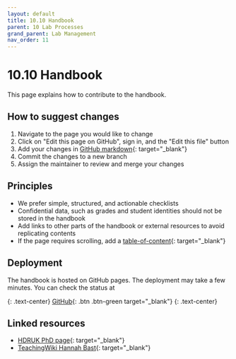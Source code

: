 ```yaml
---
layout: default
title: 10.10 Handbook
parent: 10 Lab Processes
grand_parent: Lab Management
nav_order: 11
---
```


# 10.10 Handbook

This page explains how to contribute to the handbook.

## How to suggest changes

1. Navigate to the page you would like to change
2. Click on "Edit this page on GitHub", sign in, and the "Edit this file" button
3. Add your changes in [GitHub markdown](https://docs.github.com/de/get-started/writing-on-github/getting-started-with-writing-and-formatting-on-github/basic-writing-and-formatting-syntax){: target="_blank"}
4. Commit the changes to a new branch
5. Assign the maintainer to review and merge your changes

## Principles

- We prefer simple, structured, and actionable checklists
- Confidential data, such as grades and student identities should not be stored in the handbook
- Add links to other parts of the handbook or external resources to avoid replicating contents
- If the page requires scrolling, add a [table-of-content](https://just-the-docs.com/docs/navigation-structure/#in-page-navigation-with-table-of-contents){: target="_blank"}

<!-- 
Note: who is responsible
-->

<!--
{: .highlight }
A paragraph highlighted as a warning

{: .text-center}
[VC](https://vc.uni-bamberg.de/course/view.php?id=58270){: .btn .btn-blue }
{: .text-center}

## Contributing via git

```mermaid
gitGraph
    commit
    commit
    branch contribution
    checkout contribution
    commit
    commit
    checkout main
    merge contribution
    commit
    commit
    commit
```

## Maintainers

| Section    | Maintained by |
|------------|---------------|
| 10-lab | [@geritwagner](https://github.com/geritwagner)  |
| research   | [@geritwagner](https://github.com/geritwagner)  |
| teaching   | [@geritwagner](https://github.com/geritwagner)  |

-->

## Deployment

The handbook is hosted on GitHub pages. The deployment may take a few minutes. You can check the status at 

{: .text-center}
[GitHub](https://github.com/digital-work-lab/handbook/actions){: .btn .btn-green target="_blank"}
{: .text-center}

## Linked resources

- [HDRUK PhD page](https://cwcyau.github.io/hdruk-phd-handbook/){: target="_blank"}
- [TeachingWiki Hannah Bast](https://ad-wiki.informatik.uni-freiburg.de/teaching){: target="_blank"}

